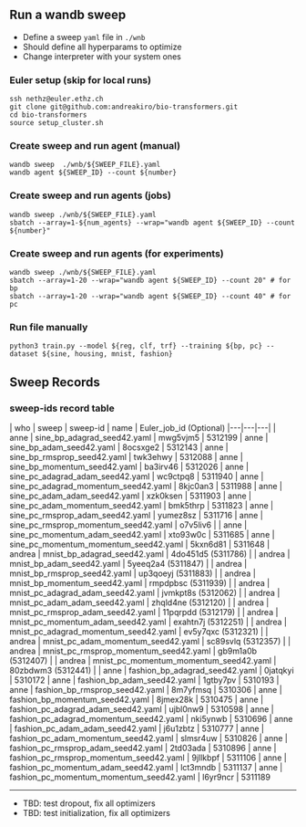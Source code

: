 ## Run a wandb sweep

- Define a sweep `yaml` file in `./wnb`
- Should define all hyperparams to optimize
- Change interpreter with your system ones

### Euler setup (skip for local runs)
```
ssh nethz@euler.ethz.ch
git clone git@github.com:andreakiro/bio-transformers.git
cd bio-transformers
source setup_cluster.sh
```

### Create sweep and run agent (manual)
```
wandb sweep  ./wnb/${SWEEP_FILE}.yaml
wandb agent ${SWEEP_ID} --count ${number}
```

### Create sweep and run agents (jobs)
```
wandb sweep ./wnb/${SWEEP_FILE}.yaml
sbatch --array=1-${num_agents} --wrap="wandb agent ${SWEEP_ID} --count ${number}"
```

### Create sweep and run agents (for experiments)
```
wandb sweep ./wnb/${SWEEP_FILE}.yaml
sbatch --array=1-20 --wrap="wandb agent ${SWEEP_ID} --count 20" # for bp
sbatch --array=1-20 --wrap="wandb agent ${SWEEP_ID} --count 40" # for pc
```

### Run file manually
```
python3 train.py --model ${reg, clf, trf} --training ${bp, pc} --dataset ${sine, housing, mnist, fashion}
```

## Sweep Records
### sweep-ids record table
| who | sweep | sweep-id | name | Euler_job_id (Optional)
|---|---|---|
| anne | sine_bp_adagrad_seed42.yaml | mwg5vjm5 | 5312199
| anne | sine_bp_adam_seed42.yaml | 8ocsxge2 | 5312143
| anne | sine_bp_rmsprop_seed42.yaml | twk3ehwy | 5312088
| anne | sine_bp_momentum_seed42.yaml | ba3irv46 | 5312026
| anne | sine_pc_adagrad_adam_seed42.yaml | wc9ctpq8 | 5311940
| anne | sine_pc_adagrad_momentum_seed42.yaml | 8kjc0an3 | 5311988
| anne | sine_pc_adam_adam_seed42.yaml | xzk0ksen | 5311903
| anne | sine_pc_adam_momentum_seed42.yaml | bmk5thrp | 5311823
| anne | sine_pc_rmsprop_adam_seed42.yaml | yumez8sz | 5311716
| anne | sine_pc_rmsprop_momentum_seed42.yaml | o7v5liv6 | 
| anne | sine_pc_momentum_adam_seed42.yaml | xto93w0c | 5311685
| anne | sine_pc_momentum_momentum_seed42.yaml | 5kxn6d81 | 5311648
| andrea | mnist_bp_adagrad_seed42.yaml | 4do451d5 (5311786) |
| andrea | mnist_bp_adam_seed42.yaml | 5yeeq2a4 (5311847) |
| andrea | mnist_bp_rmsprop_seed42.yaml | up3qoeyj (5311883) |
| andrea | mnist_bp_momentum_seed42.yaml | rmpdpbsc (5311939) |
| andrea | mnist_pc_adagrad_adam_seed42.yaml | jvmkpt8s (5312062) |
| andrea | mnist_pc_adam_adam_seed42.yaml | zhqld4ne (5312120) |
| andrea | mnist_pc_rmsprop_adam_seed42.yaml | 11pqrpdd (5312179) |
| andrea | mnist_pc_momentum_adam_seed42.yaml | exahtn7j (5312251) |
| andrea | mnist_pc_adagrad_momentum_seed42.yaml | ev5y7qxc (5312321) |
| andrea | mnist_pc_adam_momentum_seed42.yaml | sc89svlq (5312357) |
| andrea | mnist_pc_rmsprop_momentum_seed42.yaml | gb9m1a0b (5312407) |
| andrea | mnist_pc_momentum_momentum_seed42.yaml | 80zbdwm3 (5312441) |
| anne | fashion_bp_adagrad_seed42.yaml | 0jatqkyi | 5310172
| anne | fashion_bp_adam_seed42.yaml | 1gtby7pv | 5310193
| anne | fashion_bp_rmsprop_seed42.yaml | 8m7yfmsq | 5310306
| anne | fashion_bp_momentum_seed42.yaml | 8jmex28k | 5310475
| anne | fashion_pc_adagrad_adam_seed42.yaml | ujbl0nw9 | 5310598
| anne | fashion_pc_adagrad_momentum_seed42.yaml | nki5ynwb | 5310696
| anne | fashion_pc_adam_adam_seed42.yaml | j6u1zbtz | 5310777
| anne | fashion_pc_adam_momentum_seed42.yaml | slmsr4uw | 5310826
| anne | fashion_pc_rmsprop_adam_seed42.yaml | 2td03ada | 5310896
| anne | fashion_pc_rmsprop_momentum_seed42.yaml | 9jllkbpf | 5311106
| anne | fashion_pc_momentum_adam_seed42.yaml | lct3mndb | 5311137
| anne | fashion_pc_momentum_momentum_seed42.yaml | l6yr9ncr | 5311189

---
- TBD: test dropout, fix all optimizers
- TBD: test initialization, fix all optimizers